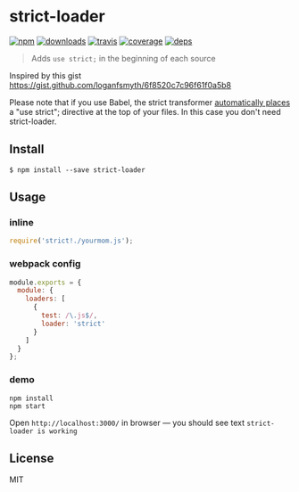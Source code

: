 # strict-loader

[![npm](https://img.shields.io/npm/v/strict-loader.svg?style=flat-square)](https://www.npmjs.com/package/strict-loader)
[![downloads](https://img.shields.io/npm/dm/strict-loader.svg?style=flat-square)](https://www.npmjs.com/package/strict-loader)
[![travis](http://img.shields.io/travis/mistadikay/strict-loader.svg?style=flat-square)](https://travis-ci.org/mistadikay/strict-loader)
[![coverage](http://img.shields.io/coveralls/mistadikay/strict-loader/master.svg?style=flat-square)](https://coveralls.io/r/mistadikay/strict-loader)
[![deps](http://img.shields.io/david/mistadikay/strict-loader.svg?style=flat-square)](https://david-dm.org/mistadikay/strict-loader)

> Adds `use strict;` in the beginning of each source

Inspired by this gist https://gist.github.com/loganfsmyth/6f8520c7c96f61f0a5b8

Please note that if you use Babel, the strict transformer [automatically places](https://babeljs.io/docs/advanced/transformers/other/strict/) a "use strict"; directive at the top of your files. In this case you don't need strict-loader.

## Install

```
$ npm install --save strict-loader
```

## Usage

### inline

``` javascript
require('strict!./yourmom.js');
```

### webpack config

``` javascript
module.exports = {
  module: {
    loaders: [
      {
        test: /\.js$/,
        loader: 'strict'
      }
    ]
  }
};
```

### demo

```
npm install
npm start
```

Open `http://localhost:3000/` in browser — you should see text `strict-loader is working`

## License

MIT
